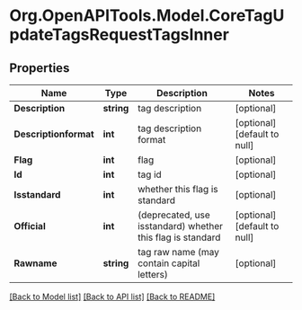 # Org.OpenAPITools.Model.CoreTagUpdateTagsRequestTagsInner

## Properties

Name | Type | Description | Notes
------------ | ------------- | ------------- | -------------
**Description** | **string** | tag description | [optional] 
**Descriptionformat** | **int** | tag description format | [optional] [default to null]
**Flag** | **int** | flag | [optional] 
**Id** | **int** | tag id | [optional] 
**Isstandard** | **int** | whether this flag is standard | [optional] 
**Official** | **int** | (deprecated, use isstandard) whether this flag is standard | [optional] [default to null]
**Rawname** | **string** | tag raw name (may contain capital letters) | [optional] 

[[Back to Model list]](../README.md#documentation-for-models) [[Back to API list]](../README.md#documentation-for-api-endpoints) [[Back to README]](../README.md)

